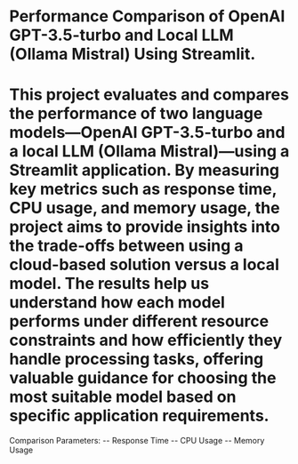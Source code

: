 #  Performance Comparison of OpenAI GPT-3.5-turbo and Local LLM (Ollama Mistral) Using Streamlit.

# This project evaluates and compares the performance of two language models—OpenAI GPT-3.5-turbo and a local LLM (Ollama Mistral)—using a Streamlit application. By measuring key metrics such as response time, CPU usage, and memory usage, the project aims to provide insights into the trade-offs between using a cloud-based solution versus a local model. The results help us understand how each model performs under different resource constraints and how efficiently they handle processing tasks, offering valuable guidance for choosing the most suitable model based on specific application requirements.

Comparison Parameters:
  -- Response Time
  -- CPU Usage
  -- Memory Usage


